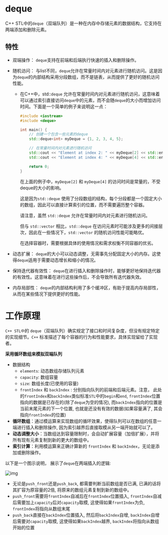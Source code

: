 # deque

C++ STL中的`deque`（双端队列）是一种在内存中存储元素的数据结构，它支持在两端添加和删除元素。

## 特性

- 双端操作： `deque`支持在前端和后端执行快速的插入和删除操作。

- 随机访问： 与list不同，`deque`允许在常量时间内对元素进行随机访问。这是因为`deque`的内部结构采用分段数组，而不是链表，从而提供了更好的随机访问性能。

  - 在C++中，std::`deque` 允许在常量时间内对元素进行随机访问，这意味着可以通过索引直接访问`deque`中的元素，而不会随`deque`的大小而增加访问时间。下面是一个简单的例子来说明这一点：

    ```CPP
    #include <iostream>
    #include <deque>
    
    int main() {
        // 创建一个包含一些元素的deque
        std::deque<int> myDeque = {1, 2, 3, 4, 5};
    
        // 在常量时间内对元素进行随机访问
        std::cout << "Element at index 2: " << myDeque[2] << std::endl;
        std::cout << "Element at index 4: " << myDeque[4] << std::endl;
    
        return 0;
    }
    ```

    在上面的例子中，`myDeque[2]` 和 `myDeque[4]` 的访问时间是常量的，不受deque的大小的影响。

    这是因为`std::deque` 使用了分段数组的结构，每个分段都是一个固定大小的数组，因此可以直接计算索引的位置，而不需要遍历整个容器。

    请注意，虽然 `std::deque` 允许在常量时间内对元素进行随机访问。

    但与 `std::vector` 相比，`std::deque` 在访问元素时可能涉及更多的间接层次，因此在一些情况下，`std::vector` 的随机访问性能可能略优。

    在选择容器时，需要根据具体的使用情况和需求权衡不同容器的优劣。

- 动态扩展： `deque`的大小可以动态调整，无需事先分配固定大小的内存。这使得`deque`适用于需要动态增长和缩小的情况。

- 保持迭代器有效性： `deque`在进行插入和删除操作时，能够更好地保持迭代器的有效性。这意味着在进行这些操作后，不会导致所有迭代器失效。

- 内存局部性： `deque`的内部结构利用了多个缓冲区，有助于提高内存局部性，从而在某些情况下提供更好的性能。



# 工作原理

`C++ STL中`的 `deque`（双端队列）确实规定了接口和时间复杂度，但没有规定特定的实现细节。`C++` 标准描述了每个容器的行为和性能要求，具体实现留给了实现者。

**采用循环数组来模拟双端队列**

- 数据结构
  - `elements`: 动态数组存储队列元素
  - `capacity`: 数组容量
  - `size`: 数组长度(已使用的容量)
  - `frontIndex` 和 `backIndex` : 分别指向队列的前端和后端元素。注意， 此处的`frontIndex`和`backIndex`类似标准`STL`中的`begin`和`end`, `frontIndex`位置指向的数据是已存在的(除了`deque`为空的情况), 而`backIndex`指向的位置是当前末尾元素的下一个位置, 也就是还没有有效的数据(如果容量满了, 其会指向`frontIndex`的位置)
- **循环数组**：通过模运算来实现数组的循环效果，使得队列可以在数组的任意一端进行插入和删除操作, 因为索引越界后直接取模从另一端开始就可以了。
- **动态调整大小**：当数组达到容量限制时，会自动扩展容量（加倍扩展），并将所有现有元素复制到新的更大的数组中。
- **索引计算**：利用模运算来正确计算新的 `frontIndex` 和 `backIndex`，无论是添加或删除操作。

以下是一个图示说明， 展示了`deque`在两端插入的逻辑:

![img](https://kstar-1253855093.cos.ap-nanjing.myqcloud.com/baguwen1.0/202404031651604.png)

- 无论是`push_front`还是`push_back`, 都需要判断当前数组是否已满, 已满的话将其扩容为原容量的2倍, 将原来的数组元素复制到新的数组中。
- `push_front`需要将`frontIndex`自减后在`frontIndex`位置插入, `frontIndex`自减后需要加上`capacity`后对`capacity`取模, 这使得如果`frontIndex`为负, `frontIndex`将指向从数组末尾
- `push_back`直接在`backIndex`位置插入, 然后将`backIndex`自增, `backIndex`自增后需要对`capacity`取模, 这使得如果`backIndex`越界, `backIndex`将指向从数组开始的位置